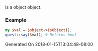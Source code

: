is a object object.
### Example

```perl
my $val = $object->IsObject();
quest::say($val); # Returns bool
```


Generated On 2018-01-15T13:04:48-08:00
